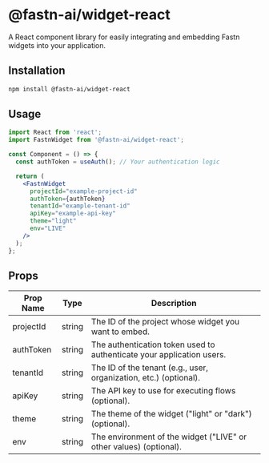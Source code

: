 # @fastn-ai/widget-react

A React component library for easily integrating and embedding Fastn widgets into your application.

## Installation

```bash
npm install @fastn-ai/widget-react
```

## Usage

```jsx
import React from 'react';
import FastnWidget from '@fastn-ai/widget-react';

const Component = () => {
  const authToken = useAuth(); // Your authentication logic

  return (
    <FastnWidget
      projectId="example-project-id"
      authToken={authToken}
      tenantId="example-tenant-id"
      apiKey="example-api-key"
      theme="light"
      env="LIVE"
    />
  );
};
```

## Props

| Prop Name | Type   | Description                                                                   |
| --------- | ------ | ----------------------------------------------------------------------------- |
| projectId | string | The ID of the project whose widget you want to embed.                         |
| authToken | string | The authentication token used to authenticate your application users.         |
| tenantId  | string | The ID of the tenant (e.g., user, organization, etc.) (optional).             |
| apiKey    | string | The API key to use for executing flows (optional).                            |
| theme     | string | The theme of the widget ("light" or "dark") (optional).                       |
| env       | string | The environment of the widget ("LIVE" or other values) (optional).            |


